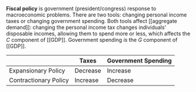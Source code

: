 **Fiscal policy** is government (president/congress) response to macroeconomic problems. There are two tools: changing personal income taxes or changing government spending. Both tools affect [[aggregate demand]]: changing the personal income tax changes individuals' disposable incomes, allowing them to spend more or less, which affects the $C$ component of [[GDP]]. Government spending _is_ the $G$ component of [[GDP]].

|                   | Taxes | Government Spending |
|-------------------|-------|----------------------|
|Expansionary Policy| Decrease | Increase |
|Contractionary Policy|Increase | Decrease |